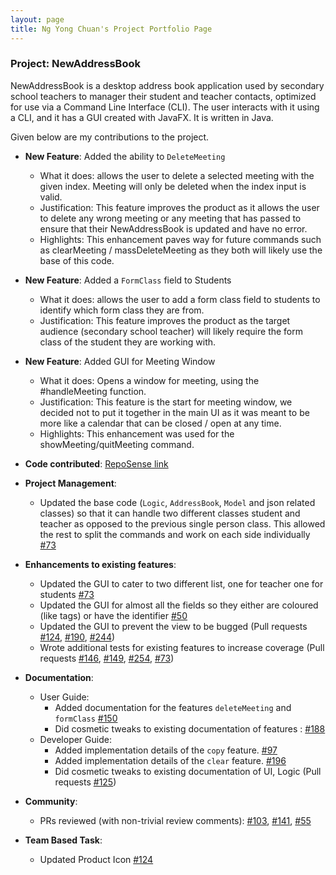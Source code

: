```yaml
---
layout: page
title: Ng Yong Chuan's Project Portfolio Page
---
```


### Project: NewAddressBook

NewAddressBook is a desktop address book application used by secondary school teachers to manager their student and teacher contacts, optimized for use via a Command Line Interface (CLI). The user interacts with it using a CLI, and
it has a GUI created with JavaFX. It is written in Java.

Given below are my contributions to the project.

* **New Feature**: Added the ability to `DeleteMeeting`
  * What it does: allows the user to delete a selected meeting with the given index. Meeting will only be deleted when the index input is valid.
  * Justification: This feature improves the product as it allows the user to delete any wrong meeting or any meeting that has passed to ensure that their NewAddressBook is updated and have no error.
  * Highlights: This enhancement paves way for future commands such as clearMeeting / massDeleteMeeting as they both will likely use the base of this code.

* **New Feature**: Added a `FormClass` field to Students
  * What it does: allows the user to add a form class field to students to identify which form class they are from.
  * Justification: This feature improves the product as the target audience (secondary school teacher) will likely require the form class of the student they are working with.

* **New Feature**: Added GUI for Meeting Window
  * What it does: Opens a window for meeting, using the #handleMeeting function.
  * Justification: This feature is the start for meeting window, we decided not to put it together in the main UI as it was meant to be more like a calendar that can be closed / open at any time.
  * Highlights: This enhancement was used for the showMeeting/quitMeeting command.
  
* **Code contributed**: [RepoSense link](https://nus-cs2103-ay2122s1.github.io/tp-dashboard/?search=t16&sort=groupTitle&sortWithin=title&since=2021-09-17&timeframe=commit&mergegroup=&groupSelect=groupByRepos&breakdown=true&checkedFileTypes=docs~functional-code~test-code~other&tabOpen=true&tabType=authorship&tabAuthor=random689&tabRepo=AY2122S1-CS2103-T16-3%2Ftp%5Bmaster%5D&authorshipIsMergeGroup=false&authorshipFileTypes=docs~functional-code~test-code&authorshipIsBinaryFileTypeChecked=false)

* **Project Management**:
  * Updated the base code (`Logic`, `AddressBook`, `Model` and json related classes) so that it can handle two different classes student and teacher as opposed to the previous single person class. This allowed the rest to split the commands and work on each side individually [\#73](https://github.com/AY2122S1-CS2103-T16-3/tp/pull/73)

* **Enhancements to existing features**:
    * Updated the GUI to cater to two different list, one for teacher one for students [\#73](https://github.com/AY2122S1-CS2103-T16-3/tp/pull/73)
    * Updated the GUI for almost all the fields so they either are coloured (like tags) or have the identifier [\#50](https://github.com/AY2122S1-CS2103-T16-3/tp/pull/50)
    * Updated the GUI to prevent the view to be bugged (Pull requests [\#124](https://github.com/AY2122S1-CS2103-T16-3/tp/pull/124), [\#190](https://github.com/AY2122S1-CS2103-T16-3/tp/pull/190), [\#244](https://github.com/AY2122S1-CS2103-T16-3/tp/pull/244))
    * Wrote additional tests for existing features to increase coverage (Pull requests [\#146](https://github.com/AY2122S1-CS2103-T16-3/tp/pull/146), [\#149](https://github.com/AY2122S1-CS2103-T16-3/tp/pull/149), [\#254](https://github.com/AY2122S1-CS2103-T16-3/tp/pull/254), [\#73](https://github.com/AY2122S1-CS2103-T16-3/tp/pull/73))

* **Documentation**:
  * User Guide:
    * Added documentation for the features `deleteMeeting` and `formClass` [\#150](https://github.com/AY2122S1-CS2103-T16-3/tp/pull/150)
    * Did cosmetic tweaks to existing documentation of features : [\#188](https://github.com/AY2122S1-CS2103-T16-3/tp/pull/188)
  * Developer Guide:
    * Added implementation details of the `copy` feature. [\#97](https://github.com/AY2122S1-CS2103-T16-3/tp/pull/97)
    * Added implementation details of the `clear` feature. [\#196](https://github.com/AY2122S1-CS2103-T16-3/tp/pull/196)
    * Did cosmetic tweaks to existing documentation of UI, Logic (Pull requests [\#125](https://github.com/AY2122S1-CS2103-T16-3/tp/pull/125))

* **Community**:
  * PRs reviewed (with non-trivial review comments): [\#103](https://github.com/AY2122S1-CS2103-T16-3/tp/pull/103), [\#141](https://github.com/AY2122S1-CS2103-T16-3/tp/pull/141), [\#55](https://github.com/AY2122S1-CS2103-T16-3/tp/pull/55)

* **Team Based Task**:
  * Updated Product Icon [\#124](https://github.com/AY2122S1-CS2103-T16-3/tp/pull/124)
